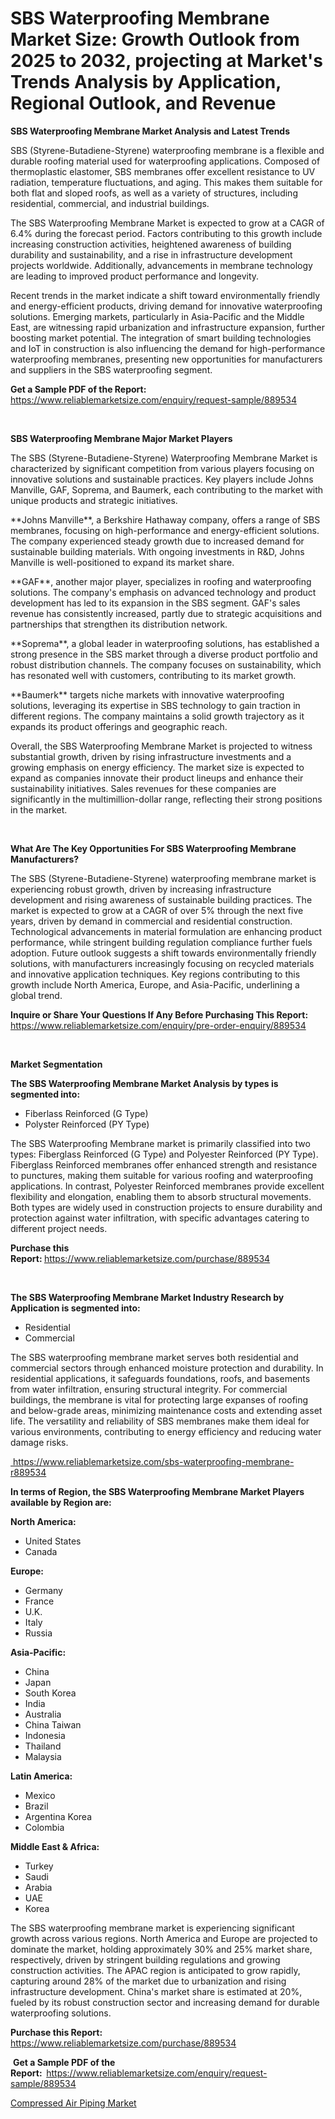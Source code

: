 <p><h1>SBS Waterproofing Membrane Market Size: Growth Outlook from 2025 to 2032, projecting at Market's Trends Analysis by Application, Regional Outlook, and Revenue</h1></p><p><strong>SBS Waterproofing Membrane Market Analysis and Latest Trends</strong></p>
<p><p>SBS (Styrene-Butadiene-Styrene) waterproofing membrane is a flexible and durable roofing material used for waterproofing applications. Composed of thermoplastic elastomer, SBS membranes offer excellent resistance to UV radiation, temperature fluctuations, and aging. This makes them suitable for both flat and sloped roofs, as well as a variety of structures, including residential, commercial, and industrial buildings.</p><p>The SBS Waterproofing Membrane Market is expected to grow at a CAGR of 6.4% during the forecast period. Factors contributing to this growth include increasing construction activities, heightened awareness of building durability and sustainability, and a rise in infrastructure development projects worldwide. Additionally, advancements in membrane technology are leading to improved product performance and longevity.</p><p>Recent trends in the market indicate a shift toward environmentally friendly and energy-efficient products, driving demand for innovative waterproofing solutions. Emerging markets, particularly in Asia-Pacific and the Middle East, are witnessing rapid urbanization and infrastructure expansion, further boosting market potential. The integration of smart building technologies and IoT in construction is also influencing the demand for high-performance waterproofing membranes, presenting new opportunities for manufacturers and suppliers in the SBS waterproofing segment.</p></p>
<p><strong>Get a Sample PDF of the Report:&nbsp;</strong> <a href="https://www.reliablemarketsize.com/enquiry/request-sample/889534?utm_campaign=3199&utm_medium=2&utm_source=Github&utm_content=ia&utm_term=01042025&utm_id=sbs-waterproofing-membrane">https://www.reliablemarketsize.com/enquiry/request-sample/889534</a></p>
<p>&nbsp;</p>
<p><strong>SBS Waterproofing Membrane Major Market Players</strong></p>
<p><p>The SBS (Styrene-Butadiene-Styrene) Waterproofing Membrane Market is characterized by significant competition from various players focusing on innovative solutions and sustainable practices. Key players include Johns Manville, GAF, Soprema, and Baumerk, each contributing to the market with unique products and strategic initiatives.</p><p>**Johns Manville**, a Berkshire Hathaway company, offers a range of SBS membranes, focusing on high-performance and energy-efficient solutions. The company experienced steady growth due to increased demand for sustainable building materials. With ongoing investments in R&D, Johns Manville is well-positioned to expand its market share.</p><p>**GAF**, another major player, specializes in roofing and waterproofing solutions. The company's emphasis on advanced technology and product development has led to its expansion in the SBS segment. GAF's sales revenue has consistently increased, partly due to strategic acquisitions and partnerships that strengthen its distribution network.</p><p>**Soprema**, a global leader in waterproofing solutions, has established a strong presence in the SBS market through a diverse product portfolio and robust distribution channels. The company focuses on sustainability, which has resonated well with customers, contributing to its market growth.</p><p>**Baumerk** targets niche markets with innovative waterproofing solutions, leveraging its expertise in SBS technology to gain traction in different regions. The company maintains a solid growth trajectory as it expands its product offerings and geographic reach.</p><p>Overall, the SBS Waterproofing Membrane Market is projected to witness substantial growth, driven by rising infrastructure investments and a growing emphasis on energy efficiency. The market size is expected to expand as companies innovate their product lineups and enhance their sustainability initiatives. Sales revenues for these companies are significantly in the multimillion-dollar range, reflecting their strong positions in the market.</p></p>
<p>&nbsp;</p>
<p><strong>What Are The Key Opportunities For SBS Waterproofing Membrane Manufacturers?</strong></p>
<p><p>The SBS (Styrene-Butadiene-Styrene) waterproofing membrane market is experiencing robust growth, driven by increasing infrastructure development and rising awareness of sustainable building practices. The market is expected to grow at a CAGR of over 5% through the next five years, driven by demand in commercial and residential construction. Technological advancements in material formulation are enhancing product performance, while stringent building regulation compliance further fuels adoption. Future outlook suggests a shift towards environmentally friendly solutions, with manufacturers increasingly focusing on recycled materials and innovative application techniques. Key regions contributing to this growth include North America, Europe, and Asia-Pacific, underlining a global trend.</p></p>
<p><strong>Inquire or Share Your Questions If Any Before Purchasing This Report:</strong> <a href="https://www.reliablemarketsize.com/enquiry/pre-order-enquiry/889534?utm_campaign=3199&utm_medium=2&utm_source=Github&utm_content=ia&utm_term=01042025&utm_id=sbs-waterproofing-membrane">https://www.reliablemarketsize.com/enquiry/pre-order-enquiry/889534</a></p>
<p>&nbsp;</p>
<p><strong>Market Segmentation</strong></p>
<p><strong>The SBS Waterproofing Membrane Market Analysis by types is segmented into:</strong></p>
<p><ul><li>Fiberlass Reinforced (G Type)</li><li>Polyster Reinforced (PY Type)</li></ul></p>
<p><p>The SBS Waterproofing Membrane market is primarily classified into two types: Fiberglass Reinforced (G Type) and Polyester Reinforced (PY Type). Fiberglass Reinforced membranes offer enhanced strength and resistance to punctures, making them suitable for various roofing and waterproofing applications. In contrast, Polyester Reinforced membranes provide excellent flexibility and elongation, enabling them to absorb structural movements. Both types are widely used in construction projects to ensure durability and protection against water infiltration, with specific advantages catering to different project needs.</p></p>
<p><strong>Purchase this Report:&nbsp;</strong><a href="https://www.reliablemarketsize.com/purchase/889534?utm_campaign=3199&utm_medium=2&utm_source=Github&utm_content=ia&utm_term=01042025&utm_id=sbs-waterproofing-membrane">https://www.reliablemarketsize.com/purchase/889534</a></p>
<p>&nbsp;</p>
<p><strong>The SBS Waterproofing Membrane Market Industry Research by Application is segmented into:</strong></p>
<p><ul><li>Residential</li><li>Commercial</li></ul></p>
<p><p>The SBS waterproofing membrane market serves both residential and commercial sectors through enhanced moisture protection and durability. In residential applications, it safeguards foundations, roofs, and basements from water infiltration, ensuring structural integrity. For commercial buildings, the membrane is vital for protecting large expanses of roofing and below-grade areas, minimizing maintenance costs and extending asset life. The versatility and reliability of SBS membranes make them ideal for various environments, contributing to energy efficiency and reducing water damage risks.</p></p>
<p><a href="https://www.reliablemarketsize.com/sbs-waterproofing-membrane-r889534?utm_campaign=3199&utm_medium=2&utm_source=Github&utm_content=ia&utm_term=01042025&utm_id=sbs-waterproofing-membrane">&nbsp;https://www.reliablemarketsize.com/sbs-waterproofing-membrane-r889534</a></p>
<p><strong>In terms of Region, the SBS Waterproofing Membrane Market Players available by Region are:</strong></p>
<p>
    <p> <strong> North America: </strong>
        <ul>
            <li>United States</li>
            <li>Canada</li>
        </ul>
        </p> 
    <p> <strong> Europe: </strong>
        <ul>
            <li>Germany</li>
            <li>France</li>
            <li>U.K.</li>
            <li>Italy</li>
            <li>Russia</li>
        </ul>
        </p> 
    <p> <strong> Asia-Pacific: </strong>
        <ul>
            <li>China</li>
            <li>Japan</li>
            <li>South Korea</li>
            <li>India</li>
            <li>Australia</li>
            <li>China Taiwan</li>
            <li>Indonesia</li>
            <li>Thailand</li>
            <li>Malaysia</li>
        </ul>
        </p> 
    <p> <strong> Latin America: </strong>
        <ul>
            <li>Mexico</li>
            <li>Brazil</li>
            <li>Argentina Korea</li>
            <li>Colombia</li>
        </ul>
        </p> 
    <p> <strong> Middle East & Africa: </strong>
        <ul>
            <li>Turkey</li>
            <li>Saudi</li>
            <li>Arabia</li>
            <li>UAE</li>
            <li>Korea</li>
        </ul>
    </p>
    </p>
<p><p>The SBS waterproofing membrane market is experiencing significant growth across various regions. North America and Europe are projected to dominate the market, holding approximately 30% and 25% market share, respectively, driven by stringent building regulations and growing construction activities. The APAC region is anticipated to grow rapidly, capturing around 28% of the market due to urbanization and rising infrastructure development. China's market share is estimated at 20%, fueled by its robust construction sector and increasing demand for durable waterproofing solutions.</p></p>
<p><strong>Purchase this Report: </strong><a href="https://www.reliablemarketsize.com/purchase/889534?utm_campaign=3199&utm_medium=2&utm_source=Github&utm_content=ia&utm_term=01042025&utm_id=sbs-waterproofing-membrane">https://www.reliablemarketsize.com/purchase/889534</a></p>
<p>&nbsp;<strong>Get a Sample PDF of the Report:&nbsp;&nbsp;</strong><a href="https://www.reliablemarketsize.com/enquiry/request-sample/889534?utm_campaign=3199&utm_medium=2&utm_source=Github&utm_content=ia&utm_term=01042025&utm_id=sbs-waterproofing-membrane">https://www.reliablemarketsize.com/enquiry/request-sample/889534</a></p>
<p><strong></strong></p>
<p><p><a href="https://github.com/daphnyvashdi/Market-Research-Report-List-1/blob/main/compressed-air-piping-market.md?utm_campaign=3199&utm_medium=2&utm_source=Github&utm_content=ia&utm_term=01042025&utm_id=sbs-waterproofing-membrane">Compressed Air Piping Market</a></p></p>
